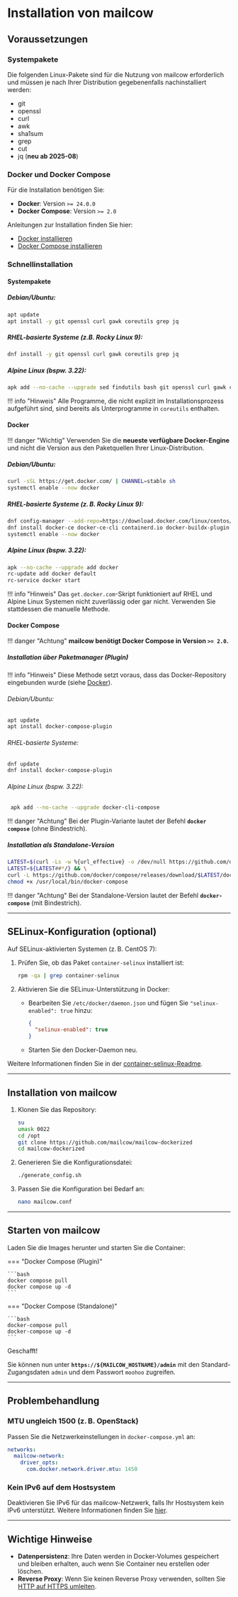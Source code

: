 # Installation von mailcow

## Voraussetzungen

### Systempakete

Die folgenden Linux-Pakete sind für die Nutzung von mailcow erforderlich und müssen je nach Ihrer Distribution gegebenenfalls nachinstalliert werden:

- git
- openssl
- curl
- awk
- sha1sum
- grep
- cut
- jq (**neu ab 2025-08**)

### Docker und Docker Compose

Für die Installation benötigen Sie:

- **Docker**: Version `>= 24.0.0`
- **Docker Compose**: Version `>= 2.0`

Anleitungen zur Installation finden Sie hier:

- [Docker installieren](https://docs.docker.com/install/)
- [Docker Compose installieren](https://docs.docker.com/compose/install/)

### Schnellinstallation

#### Systempakete

##### Debian/Ubuntu:

``` bash
apt update
apt install -y git openssl curl gawk coreutils grep jq
```

##### RHEL-basierte Systeme (z.B. Rocky Linux 9):
``` bash
dnf install -y git openssl curl gawk coreutils grep jq
```

##### Alpine Linux (bspw. 3.22):
```bash
apk add --no-cache --upgrade sed findutils bash git openssl curl gawk coreutils grep jq
```

!!! info "Hinweis"
    Alle Programme, die nicht explizit im Installationsprozess aufgeführt sind, sind bereits als Unterprogramme in `coreutils` enthalten.

#### Docker

!!! danger "Wichtig"
    Verwenden Sie die **neueste verfügbare Docker-Engine** und nicht die Version aus den Paketquellen Ihrer Linux-Distribution.

##### Debian/Ubuntu:

```bash
curl -sSL https://get.docker.com/ | CHANNEL=stable sh
systemctl enable --now docker
```

##### RHEL-basierte Systeme (z. B. Rocky Linux 9):

```bash
dnf config-manager --add-repo=https://download.docker.com/linux/centos/docker-ce.repo
dnf install docker-ce docker-ce-cli containerd.io docker-buildx-plugin docker-compose-plugin
systemctl enable --now docker
```

##### Alpine Linux (bspw. 3.22):

```bash
apk --no-cache --upgrade add docker
rc-update add docker default
rc-service docker start
```

!!! info "Hinweis"
    Das `get.docker.com`-Skript funktioniert auf RHEL und Alpine Linux Systemen nicht zuverlässig oder gar nicht. Verwenden Sie stattdessen die manuelle Methode.

#### Docker Compose

!!! danger "Achtung"
    **mailcow benötigt Docker Compose in Version `>= 2.0`.**

##### Installation über Paketmanager (Plugin)

!!! info "Hinweis"
    Diese Methode setzt voraus, dass das Docker-Repository eingebunden wurde (siehe [Docker](#docker)).

###### Debian/Ubuntu:

```bash
apt update
apt install docker-compose-plugin
```

###### RHEL-basierte Systeme:

```bash
dnf update
dnf install docker-compose-plugin
```

###### Alpine Linux (bspw. 3.22):

```bash
 apk add --no-cache --upgrade docker-cli-compose
```

!!! danger "Achtung"
    Bei der Plugin-Variante lautet der Befehl **`docker compose`** (ohne Bindestrich).

##### Installation als Standalone-Version

```bash
LATEST=$(curl -Ls -w %{url_effective} -o /dev/null https://github.com/docker/compose/releases/latest) && \
LATEST=${LATEST##*/} && \
curl -L https://github.com/docker/compose/releases/download/$LATEST/docker-compose-$(uname -s)-$(uname -m) > /usr/local/bin/docker-compose
chmod +x /usr/local/bin/docker-compose
```

!!! danger "Achtung"
    Bei der Standalone-Version lautet der Befehl **`docker-compose`** (mit Bindestrich).

---

## SELinux-Konfiguration (optional)

Auf SELinux-aktivierten Systemen (z. B. CentOS 7):

1. Prüfen Sie, ob das Paket `container-selinux` installiert ist:

    ```bash
    rpm -qa | grep container-selinux
    ```

2. Aktivieren Sie die SELinux-Unterstützung in Docker:

    - Bearbeiten Sie `/etc/docker/daemon.json` und fügen Sie `"selinux-enabled": true` hinzu:

      ```json
      {
        "selinux-enabled": true
      }
      ```

    - Starten Sie den Docker-Daemon neu.

Weitere Informationen finden Sie in der [container-selinux-Readme](https://github.com/containers/container-selinux).

---

## Installation von mailcow

1. Klonen Sie das Repository:

    ```bash
    su
    umask 0022
    cd /opt
    git clone https://github.com/mailcow/mailcow-dockerized
    cd mailcow-dockerized
    ```

2. Generieren Sie die Konfigurationsdatei:

    ```bash
    ./generate_config.sh
    ```

3. Passen Sie die Konfiguration bei Bedarf an:

    ```bash
    nano mailcow.conf
    ```

---

## Starten von mailcow

Laden Sie die Images herunter und starten Sie die Container:

=== "Docker Compose (Plugin)"

    ```bash
    docker compose pull
    docker compose up -d
    ```

=== "Docker Compose (Standalone)"

    ```bash
    docker-compose pull
    docker-compose up -d
    ```

Geschafft!

Sie können nun unter  **`https://${MAILCOW_HOSTNAME}/admin`**  mit den Standard-Zugangsdaten `admin` und dem Passwort `moohoo` zugreifen.

---

## Problembehandlung

### MTU ungleich 1500 (z. B. OpenStack)

Passen Sie die Netzwerkeinstellungen in `docker-compose.yml` an:

```yaml
networks:
  mailcow-network:
    driver_opts:
      com.docker.network.driver.mtu: 1450
```

### Kein IPv6 auf dem Hostsystem

Deaktivieren Sie IPv6 für das mailcow-Netzwerk, falls Ihr Hostsystem kein IPv6 unterstützt. Weitere Informationen finden Sie [hier](../post_installation/firststeps-disable_ipv6.de.md).

---

## Wichtige Hinweise

- **Datenpersistenz**: Ihre Daten werden in Docker-Volumes gespeichert und bleiben erhalten, auch wenn Sie Container neu erstellen oder löschen.
- **Reverse Proxy**: Wenn Sie keinen Reverse Proxy verwenden, sollten Sie [HTTP auf HTTPS umleiten](../manual-guides/u_e-80_to_443.md).
